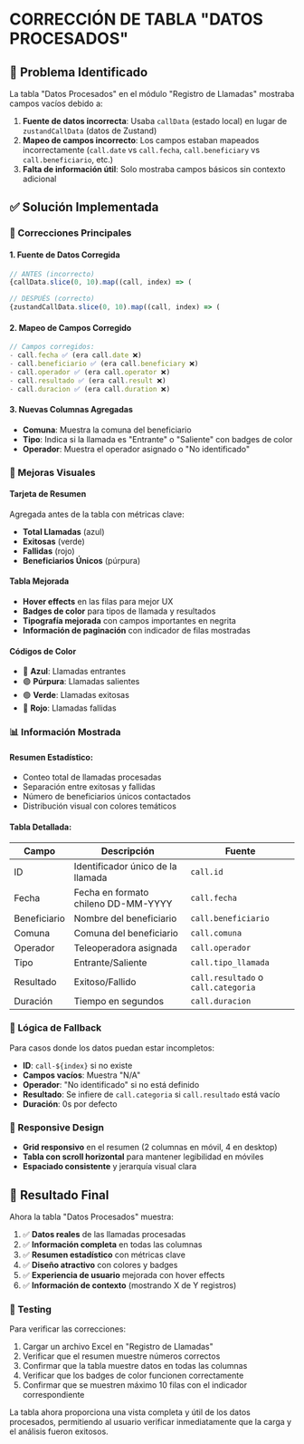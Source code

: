 # CORRECCIÓN DE TABLA "DATOS PROCESADOS"

## 🐛 Problema Identificado

La tabla "Datos Procesados" en el módulo "Registro de Llamadas" mostraba campos vacíos debido a:

1. **Fuente de datos incorrecta**: Usaba `callData` (estado local) en lugar de `zustandCallData` (datos de Zustand)
2. **Mapeo de campos incorrecto**: Los campos estaban mapeados incorrectamente (`call.date` vs `call.fecha`, `call.beneficiary` vs `call.beneficiario`, etc.)
3. **Falta de información útil**: Solo mostraba campos básicos sin contexto adicional

## ✅ Solución Implementada

### 🔧 Correcciones Principales

#### 1. **Fuente de Datos Corregida**
```javascript
// ANTES (incorrecto)
{callData.slice(0, 10).map((call, index) => (

// DESPUÉS (correcto)
{zustandCallData.slice(0, 10).map((call, index) => (
```

#### 2. **Mapeo de Campos Corregido**
```javascript
// Campos corregidos:
- call.fecha ✅ (era call.date ❌)
- call.beneficiario ✅ (era call.beneficiary ❌)  
- call.operador ✅ (era call.operator ❌)
- call.resultado ✅ (era call.result ❌)
- call.duracion ✅ (era call.duration ❌)
```

#### 3. **Nuevas Columnas Agregadas**
- **Comuna**: Muestra la comuna del beneficiario
- **Tipo**: Indica si la llamada es "Entrante" o "Saliente" con badges de color
- **Operador**: Muestra el operador asignado o "No identificado"

### 🎨 Mejoras Visuales

#### **Tarjeta de Resumen**
Agregada antes de la tabla con métricas clave:
- **Total Llamadas** (azul)
- **Exitosas** (verde) 
- **Fallidas** (rojo)
- **Beneficiarios Únicos** (púrpura)

#### **Tabla Mejorada**
- **Hover effects** en las filas para mejor UX
- **Badges de color** para tipos de llamada y resultados
- **Tipografía mejorada** con campos importantes en negrita
- **Información de paginación** con indicador de filas mostradas

#### **Códigos de Color**
- 🔵 **Azul**: Llamadas entrantes
- 🟣 **Púrpura**: Llamadas salientes  
- 🟢 **Verde**: Llamadas exitosas
- 🔴 **Rojo**: Llamadas fallidas

### 📊 Información Mostrada

#### **Resumen Estadístico**:
- Conteo total de llamadas procesadas
- Separación entre exitosas y fallidas
- Número de beneficiarios únicos contactados
- Distribución visual con colores temáticos

#### **Tabla Detallada**:
| Campo | Descripción | Fuente |
|-------|-------------|---------|
| ID | Identificador único de la llamada | `call.id` |
| Fecha | Fecha en formato chileno DD-MM-YYYY | `call.fecha` |
| Beneficiario | Nombre del beneficiario | `call.beneficiario` |
| Comuna | Comuna del beneficiario | `call.comuna` |
| Operador | Teleoperadora asignada | `call.operador` |
| Tipo | Entrante/Saliente | `call.tipo_llamada` |
| Resultado | Exitoso/Fallido | `call.resultado` o `call.categoria` |
| Duración | Tiempo en segundos | `call.duracion` |

### 🔄 Lógica de Fallback

Para casos donde los datos puedan estar incompletos:
- **ID**: `call-${index}` si no existe
- **Campos vacíos**: Muestra "N/A" 
- **Operador**: "No identificado" si no está definido
- **Resultado**: Se infiere de `call.categoria` si `call.resultado` está vacío
- **Duración**: 0s por defecto

### 📱 Responsive Design

- **Grid responsivo** en el resumen (2 columnas en móvil, 4 en desktop)
- **Tabla con scroll horizontal** para mantener legibilidad en móviles
- **Espaciado consistente** y jerarquía visual clara

## 🎯 Resultado Final

Ahora la tabla "Datos Procesados" muestra:

1. ✅ **Datos reales** de las llamadas procesadas
2. ✅ **Información completa** en todas las columnas  
3. ✅ **Resumen estadístico** con métricas clave
4. ✅ **Diseño atractivo** con colores y badges
5. ✅ **Experiencia de usuario** mejorada con hover effects
6. ✅ **Información de contexto** (mostrando X de Y registros)

### 🧪 Testing

Para verificar las correcciones:
1. Cargar un archivo Excel en "Registro de Llamadas"
2. Verificar que el resumen muestre números correctos
3. Confirmar que la tabla muestre datos en todas las columnas
4. Verificar que los badges de color funcionen correctamente
5. Confirmar que se muestren máximo 10 filas con el indicador correspondiente

La tabla ahora proporciona una vista completa y útil de los datos procesados, permitiendo al usuario verificar inmediatamente que la carga y el análisis fueron exitosos.
